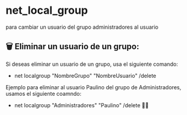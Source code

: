 # net_local_group
para cambiar un usuario del grupo administradores al usuario


## 🗑️ Eliminar un usuario de un grupo: 

Si deseas eliminar un usuario de un grupo, usa el siguiente comando:

- net localgroup "NombreGrupo" "NombreUsuario" /delete

Ejemplo para eliminar al usuario Paulino del grupo de Administradores, usamos el siguiente coamndo:

- net localgroup "Administradores" "Paulino" /delete 🙍‍♂️
